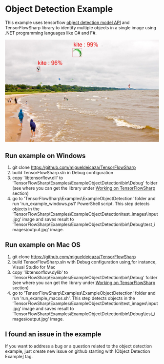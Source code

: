 # Object Detection Example #

This example uses tensorflow [object detection model API](https://github.com/tensorflow/models/tree/master/object_detection) and TensorFlowSharp library to identify multiple objects in a single image using .NET programming languages like C# and F#.

![alt tag](demo-picture.jpg)

## Run example on Windows ##
1. git clone https://github.com/migueldeicaza/TensorFlowSharp
2. build TensorFlowSharp.sln in Debug configuration
3. copy 'libtensorflow.dll' to 'TensorFlowSharp\Examples\ExampleObjectDetection\bin\Debug' folder (see where you can get the library under [Working on TensorFlowSharp](https://github.com/migueldeicaza/TensorFlowSharp#working-on-tensorflowsharp) section)
4. go to 'TensorFlowSharp\Examples\ExampleObjectDetection' folder and run 'run_example_windows.ps1' PowerShell script. This step detects objects in the 'TensorFlowSharp\Examples\ExampleObjectDetection\test_images\input.jpg' image and saves result to 'TensorFlowSharp\Examples\ExampleObjectDetection\bin\Debug\test_images\output.jpg' image.

## Run example on Mac OS ##
1. git clone https://github.com/migueldeicaza/TensorFlowSharp
2. build TensorFlowSharp.sln with Debug configuration using,for instance, Visual Studio for Mac
3. copy 'libtensorflow.dylib' to 'TensorFlowSharp\Examples\ExampleObjectDetection\bin\Debug' folder  (see where you can get the library under [Working on TensorFlowSharp](https://github.com/migueldeicaza/TensorFlowSharp#working-on-tensorflowsharp) section)
4. go to 'TensorFlowSharp\Examples\ExampleObjectDetection' folder and run 'run_example_macos.sh'. This step detects objects in the 'TensorFlowSharp\Examples\ExampleObjectDetection\test_images\input.jpg' image and saves result to 'TensorFlowSharp\Examples\ExampleObjectDetection\bin\Debug\test_images\output.jpg' image.

## I found an issue in the example ##
If you want to address a bug or a question related to the object detection example, just create new issue on github starting with [Object Detection Example] tag.